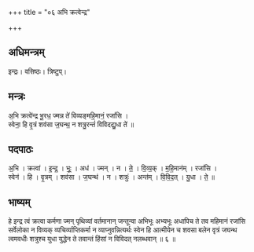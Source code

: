 +++
title = "०६ अभि क्रत्वेन्द्र"

+++
## अधिमन्त्रम्
इन्द्रः। वसिष्ठः। त्रिष्टुप्।

## मन्त्रः
अ॒भि क्रत्वे॑न्द्र भू॒रध॒ ज्मन्न ते॑ विव्यङ्महि॒मानं॒ रजां॑सि ।  
स्वेना॒ हि वृ॒त्रं शव॑सा ज॒घन्थ॒ न शत्रु॒रन्तं॑ विविदद्यु॒धा ते॑ ॥

## पदपाठः
अ॒भि । क्रत्वा॑ । इ॒न्द्र॒ । भूः॒ । अध॑ । ज्मन् । न । ते॒ । वि॒व्य॒क् । म॒हि॒मान॑म् । रजां॑सि ।  
स्वेन॑ । हि । वृ॒त्रम् । शव॑सा । ज॒घन्थ॑ । न । शत्रुः॑ । अन्त॑म् । वि॒वि॒द॒त् । यु॒धा । ते॒ ॥

## भाष्यम्
हे इन्द्र त्वं क्रत्वा कर्मणा ज्मन् पृथिव्यां वर्तमानान् जन्तून्वा अभिभूः अभ्यभूः अधापिच ते तव महिमानं रजांसि सर्वेलोका न विव्यक् व्यचिर्व्याप्तिकर्मा न व्याप्नुवन्नित्यर्थः स्वेन हि आत्मीयेन च शवसा बलेन वृत्रं जघन्थ त्वमवधीः शत्रुश्च युधा युद्धेन ते तवान्तं हिंसां न विविदत् नलब्धवान् ॥ ६ ॥